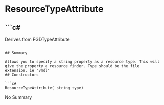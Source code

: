 # ResourceTypeAttribute

## ```c#
Derives from FGDTypeAttribute
```

## Summary

Allows you to specify a string property as a resource type. This will
give the property a resource finder. Type should be the file extension, ie "vmdl"
## Constructors

```c#
ResourceTypeAttribute( string type) 
```
No Summary
